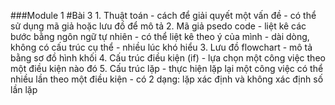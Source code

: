 ###Module 1
	#Bài 3
	1. Thuật toán
		- cách để giải quyết một vấn đề
		- có thể sử dụng mã giả hoặc lưu đồ để mô tả
	2. Mã giả psedo code
		- liệt kê các bước bằng ngôn ngữ tự nhiên
		- có thể liệt kê theo ý của mình
		- dài dòng, không có cấu trúc cụ thể
		- nhiều lúc khó hiểu
	3. Lưu đồ flowchart
		- mô tả bằng sơ đồ hình khối
	4. Cấu trúc điều kiện (if)
		- lựa chọn một công việc theo một điều kiện nào đó
	5. Cấu trúc lặp	
		- thực hiện lặp lại một công việc có thể nhiều lần theo một điều kiện
		- có 2 dạng: lặp xác định và không xác định số lần lặp
	